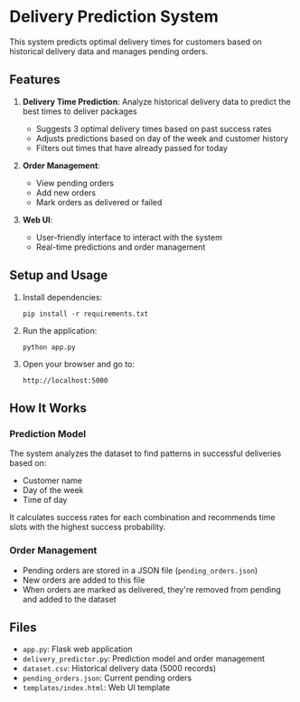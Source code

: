 # Delivery Prediction System

This system predicts optimal delivery times for customers based on historical delivery data and manages pending orders.

## Features

1. **Delivery Time Prediction**: Analyze historical delivery data to predict the best times to deliver packages

   - Suggests 3 optimal delivery times based on past success rates
   - Adjusts predictions based on day of the week and customer history
   - Filters out times that have already passed for today

2. **Order Management**:

   - View pending orders
   - Add new orders
   - Mark orders as delivered or failed

3. **Web UI**:
   - User-friendly interface to interact with the system
   - Real-time predictions and order management

## Setup and Usage

1. Install dependencies:

   ```
   pip install -r requirements.txt
   ```

2. Run the application:

   ```
   python app.py
   ```

3. Open your browser and go to:
   ```
   http://localhost:5000
   ```

## How It Works

### Prediction Model

The system analyzes the dataset to find patterns in successful deliveries based on:

- Customer name
- Day of the week
- Time of day

It calculates success rates for each combination and recommends time slots with the highest success probability.

### Order Management

- Pending orders are stored in a JSON file (`pending_orders.json`)
- New orders are added to this file
- When orders are marked as delivered, they're removed from pending and added to the dataset

## Files

- `app.py`: Flask web application
- `delivery_predictor.py`: Prediction model and order management
- `dataset.csv`: Historical delivery data (5000 records)
- `pending_orders.json`: Current pending orders
- `templates/index.html`: Web UI template
